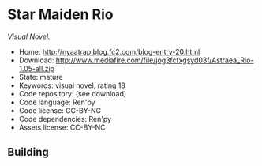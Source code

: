 # Star Maiden Rio

_Visual Novel._

- Home: http://nyaatrap.blog.fc2.com/blog-entry-20.html
- Download: http://www.mediafire.com/file/jog3fcfxgsyd03f/Astraea_Rio-1.05-all.zip
- State: mature
- Keywords: visual novel, rating 18
- Code repository: (see download)
- Code language: Ren'py
- Code license: CC-BY-NC
- Code dependencies: Ren'py
- Assets license: CC-BY-NC

## Building


